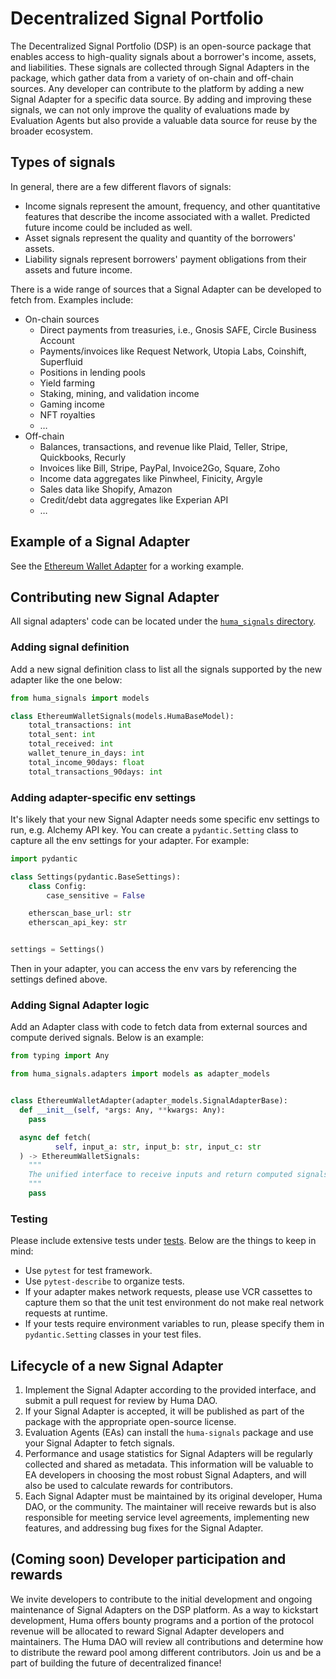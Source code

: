 # Decentralized Signal Portfolio

The Decentralized Signal Portfolio (DSP) is an open-source package that enables access to high-quality signals about a borrower's income, assets, and liabilities. These signals are collected through Signal Adapters in the package, which gather data from a variety of on-chain and off-chain sources. Any developer can contribute to the platform by adding a new Signal Adapter for a specific data source. By adding and improving these signals, we can not only improve the quality of evaluations made by Evaluation Agents but also provide a valuable data source for reuse by the broader ecosystem.

## Types of signals

In general, there are a few different flavors of signals:

- Income signals represent the amount, frequency, and other quantitative features that describe the income associated with a wallet. Predicted future income could be included as well.
- Asset signals represent the quality and quantity of the borrowers' assets.
- Liability signals represent borrowers' payment obligations from their assets and future income.

There is a wide range of sources that a Signal Adapter can be developed to fetch from. Examples include:

- On-chain sources
  - Direct payments from treasuries, i.e., Gnosis SAFE, Circle Business Account
  - Payments/invoices like Request Network, Utopia Labs, Coinshift, Superfluid
  - Positions in lending pools
  - Yield farming
  - Staking, mining, and validation income
  - Gaming income
  - NFT royalties
  - …
- Off-chain
  - Balances, transactions, and revenue like Plaid, Teller, Stripe, Quickbooks, Recurly
  - Invoices like Bill, Stripe, PayPal, Invoice2Go, Square, Zoho
  - Income data aggregates like Pinwheel, Finicity, Argyle
  - Sales data like Shopify, Amazon
  - Credit/debt data aggregates like Experian API
  - …

## Example of a Signal Adapter

See the [Ethereum Wallet Adapter](https://github.com/00labs/huma-signals/blob/develop/huma_signals/adapters/ethereum_wallet/adapter.py) for a working example.

## Contributing new Signal Adapter

All signal adapters' code can be located under the [`huma_signals` directory](https://github.com/00labs/huma-signals/tree/develop/huma_signals).

### Adding signal definition

Add a new signal definition class to list all the signals supported by the new adapter like the one below:

```python
from huma_signals import models

class EthereumWalletSignals(models.HumaBaseModel):
    total_transactions: int
    total_sent: int
    total_received: int
    wallet_tenure_in_days: int
    total_income_90days: float
    total_transactions_90days: int
```

### Adding adapter-specific env settings

It's likely that your new Signal Adapter needs some specific env settings to run, e.g. Alchemy API key. You can create a `pydantic.Setting` class to capture all the env settings for your adapter. For example:

```python
import pydantic

class Settings(pydantic.BaseSettings):
    class Config:
        case_sensitive = False

    etherscan_base_url: str
    etherscan_api_key: str


settings = Settings()
```

Then in your adapter, you can access the env vars by referencing the settings defined above.

### Adding Signal Adapter logic

Add an Adapter class with code to fetch data from external sources and compute derived signals. Below is an example:

```python
from typing import Any

from huma_signals.adapters import models as adapter_models


class EthereumWalletAdapter(adapter_models.SignalAdapterBase):
  def __init__(self, *args: Any, **kwargs: Any):
    pass

  async def fetch(
          self, input_a: str, input_b: str, input_c: str
  ) -> EthereumWalletSignals:
    """
    The unified interface to receive inputs and return computed signals.
    """
    pass
```

### Testing

Please include extensive tests under [tests](https://github.com/00labs/huma-signals/tree/develop/tests). Below are the things to keep in mind:

- Use `pytest` for test framework.
- Use `pytest-describe` to organize tests.
- If your adapter makes network requests, please use VCR cassettes to capture them so that the unit test environment do not make real network requests at runtime.
- If your tests require environment variables to run, please specify them in `pydantic.Setting` classes in your test files.

## Lifecycle of a new Signal Adapter

1. Implement the Signal Adapter according to the provided interface, and submit a pull request for review by Huma DAO.
2. If your Signal Adapter is accepted, it will be published as part of the package with the appropriate open-source license.
3. Evaluation Agents (EAs) can install the `huma-signals` package and use your Signal Adapter to fetch signals.
4. Performance and usage statistics for Signal Adapters will be regularly collected and shared as metadata. This information will be valuable to EA developers in choosing the most robust Signal Adapters, and will also be used to calculate rewards for contributors.
5. Each Signal Adapter must be maintained by its original developer, Huma DAO, or the community. The maintainer will receive rewards but is also responsible for meeting service level agreements, implementing new features, and addressing bug fixes for the Signal Adapter.

## (Coming soon) Developer participation and rewards

We invite developers to contribute to the initial development and ongoing maintenance of Signal Adapters on the DSP platform. As a way to kickstart development, Huma offers bounty programs and a portion of the protocol revenue will be allocated to reward Signal Adapter developers and maintainers. The Huma DAO will review all contributions and determine how to distribute the reward pool among different contributors. Join us and be a part of building the future of decentralized finance!

